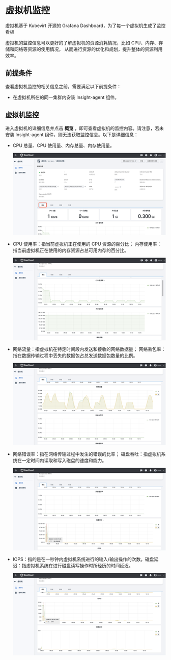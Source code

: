 # 虚拟机监控

虚拟机基于 Kubevirt 开源的 Grafana Dashboard，为了每一个虚拟机生成了监控看板

虚拟机的监控信息可以更好的了解虚拟机的资源消耗情况，比如 CPU、内存、存储和网络等资源的使用情况，
从而进行资源的优化和规划，提升整体的资源利用效率。

## 前提条件

查看虚拟机监控的相关信息之前，需要满足以下前提条件：

- 在虚拟机所在的同一集群内安装 Insight-agent 组件。

## 虚拟机监控

进入虚拟机的详细信息并点击 __概览__ ，即可查看虚拟机的监控内容。请注意，若未安装 Insight-agent 组件，则无法获取监控信息。以下是详细信息：

- CPU 总量、CPU 使用量、内存总量、内存使用量。

    ![监控](../images/monitor01.png)

- CPU 使用率：指当前虚拟机正在使用的 CPU 资源的百分比；
   内存使用率：指当前虚拟机正在使用的内存资源占总可用内存的百分比。

    ![CPU、内存使用率](../images/monitor02.png)

- 网络流量：指虚拟机在特定时间段内发送和接收的网络数据量；
   网络丢包率：指在数据传输过程中丢失的数据包占总发送数据包数量的比例。

    ![网络流量、丢包率](../images/monitor03.png)

- 网络错误率：指在网络传输过程中发生的错误的比率；
   磁盘吞吐：指虚拟机系统在一定时间内读取和写入磁盘的速度和能力。

    ![网络错误率、磁盘吞吐](../images/monitor04.png)

- IOPS：指的是在一秒钟内虚拟机系统进行的输入/输出操作的次数。磁盘延迟：指虚拟机系统在进行磁盘读写操作时所经历的时间延迟。

    ![IOPS、磁盘延迟](../images/monitor05.png)
